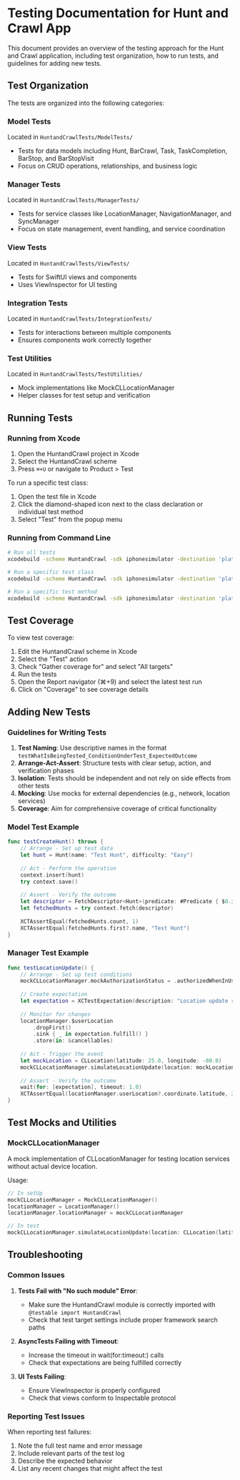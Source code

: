 # Testing Documentation for Hunt and Crawl App

This document provides an overview of the testing approach for the Hunt and Crawl application, including test organization, how to run tests, and guidelines for adding new tests.

## Test Organization

The tests are organized into the following categories:

### Model Tests
Located in `HuntandCrawlTests/ModelTests/`
- Tests for data models including Hunt, BarCrawl, Task, TaskCompletion, BarStop, and BarStopVisit
- Focus on CRUD operations, relationships, and business logic

### Manager Tests
Located in `HuntandCrawlTests/ManagerTests/`
- Tests for service classes like LocationManager, NavigationManager, and SyncManager
- Focus on state management, event handling, and service coordination

### View Tests
Located in `HuntandCrawlTests/ViewTests/`
- Tests for SwiftUI views and components
- Uses ViewInspector for UI testing

### Integration Tests
Located in `HuntandCrawlTests/IntegrationTests/`
- Tests for interactions between multiple components
- Ensures components work correctly together

### Test Utilities
Located in `HuntandCrawlTests/TestUtilities/`
- Mock implementations like MockCLLocationManager
- Helper classes for test setup and verification

## Running Tests

### Running from Xcode

1. Open the HuntandCrawl project in Xcode
2. Select the HuntandCrawl scheme
3. Press `⌘+U` or navigate to Product > Test

To run a specific test class:
1. Open the test file in Xcode
2. Click the diamond-shaped icon next to the class declaration or individual test method
3. Select "Test" from the popup menu

### Running from Command Line

```bash
# Run all tests
xcodebuild -scheme HuntandCrawl -sdk iphonesimulator -destination 'platform=iOS Simulator,name=iPhone 16' test

# Run a specific test class
xcodebuild -scheme HuntandCrawl -sdk iphonesimulator -destination 'platform=iOS Simulator,name=iPhone 16' test -only-testing:HuntandCrawlTests/LocationManagerTests

# Run a specific test method
xcodebuild -scheme HuntandCrawl -sdk iphonesimulator -destination 'platform=iOS Simulator,name=iPhone 16' test -only-testing:HuntandCrawlTests/LocationManagerTests/testLocationUpdate
```

## Test Coverage

To view test coverage:

1. Edit the HuntandCrawl scheme in Xcode
2. Select the "Test" action
3. Check "Gather coverage for" and select "All targets"
4. Run the tests
5. Open the Report navigator (⌘+9) and select the latest test run
6. Click on "Coverage" to see coverage details

## Adding New Tests

### Guidelines for Writing Tests

1. **Test Naming**: Use descriptive names in the format `testWhatIsBeingTested_ConditionUnderTest_ExpectedOutcome`
2. **Arrange-Act-Assert**: Structure tests with clear setup, action, and verification phases
3. **Isolation**: Tests should be independent and not rely on side effects from other tests
4. **Mocking**: Use mocks for external dependencies (e.g., network, location services)
5. **Coverage**: Aim for comprehensive coverage of critical functionality

### Model Test Example

```swift
func testCreateHunt() throws {
    // Arrange - Set up test data
    let hunt = Hunt(name: "Test Hunt", difficulty: "Easy")
    
    // Act - Perform the operation
    context.insert(hunt)
    try context.save()
    
    // Assert - Verify the outcome
    let descriptor = FetchDescriptor<Hunt>(predicate: #Predicate { $0.id == hunt.id })
    let fetchedHunts = try context.fetch(descriptor)
    
    XCTAssertEqual(fetchedHunts.count, 1)
    XCTAssertEqual(fetchedHunts.first?.name, "Test Hunt")
}
```

### Manager Test Example

```swift
func testLocationUpdate() {
    // Arrange - Set up test conditions
    mockCLLocationManager.mockAuthorizationStatus = .authorizedWhenInUse
    
    // Create expectation
    let expectation = XCTestExpectation(description: "Location update received")
    
    // Monitor for changes
    locationManager.$userLocation
        .dropFirst()
        .sink { _ in expectation.fulfill() }
        .store(in: &cancellables)
    
    // Act - Trigger the event
    let mockLocation = CLLocation(latitude: 25.0, longitude: -80.0)
    mockCLLocationManager.simulateLocationUpdate(location: mockLocation)
    
    // Assert - Verify the outcome
    wait(for: [expectation], timeout: 1.0)
    XCTAssertEqual(locationManager.userLocation?.coordinate.latitude, 25.0)
}
```

## Test Mocks and Utilities

### MockCLLocationManager

A mock implementation of CLLocationManager for testing location services without actual device location.

Usage:
```swift
// In setUp
mockCLLocationManager = MockCLLocationManager()
locationManager = LocationManager()
locationManager.locationManager = mockCLLocationManager

// In test
mockCLLocationManager.simulateLocationUpdate(location: CLLocation(latitude: 25.0, longitude: -80.0))
```

## Troubleshooting

### Common Issues

1. **Tests Fail with "No such module" Error**:
   - Make sure the HuntandCrawl module is correctly imported with `@testable import HuntandCrawl`
   - Check that test target settings include proper framework search paths

2. **AsyncTests Failing with Timeout**:
   - Increase the timeout in wait(for:timeout:) calls
   - Check that expectations are being fulfilled correctly

3. **UI Tests Failing**:
   - Ensure ViewInspector is properly configured
   - Check that views conform to Inspectable protocol

### Reporting Test Issues

When reporting test failures:

1. Note the full test name and error message
2. Include relevant parts of the test log
3. Describe the expected behavior
4. List any recent changes that might affect the test 